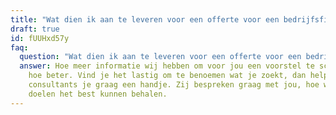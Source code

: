 ```yaml
---
title: "Wat dien ik aan te leveren voor een offerte voor een bedrijfsfilm? "
draft: true
id: fUUHxd57y
faq:
  question: "Wat dien ik aan te leveren voor een offerte voor een bedrijfsfilm? "
  answer: Hoe meer informatie wij hebben om voor jou een voorstel te schrijven,
    hoe beter. Vind je het lastig om te benoemen wat je zoekt, dan helpen onze
    consultants je graag een handje. Zij bespreken graag met jou, hoe we jouw
    doelen het best kunnen behalen.
---
```

